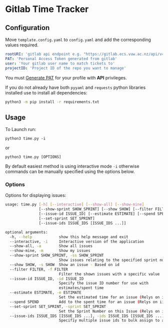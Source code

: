 # Gitlab Time Tracker

## Configuration
Move `template.config.yaml` to `config.yaml` and add the corresponding values required.
```yaml
rootURI: 'gitlab api endpoint e.g. "https://gitlab.ecs.vuw.ac.nz/api/v4/"'
PAT: 'Personal Access Token generated from gitlab'
user: 'Your gitlab user name to match tickets to'
projectID: 'Project ID of the repo you want to manage'
```
You must [Generate PAT](https://docs.gitlab.com/ee/user/profile/personal_access_tokens.html) for your profile with **API** privileges.

If you do not already have both `pyyaml` and `requests` python libraries installed use to install all dependencies:
```bash
python3 -m pip install -r requirements.txt
``` 

## Usage
To Launch run:
```
python3 time.py -i
```
or
```
python3 time.py [OPTIONS]
```

By default easiest method is using interactive mode `-i` otherwise commands can be manually specified using the options below.

### Options

Options for displaying issues:

```bash
usage: time.py [-h] [--interactive] [--show-all] [--show-mine]
               [--show-sprint SHOW_SPRINT] [--show SHOW] [--filter FILTER]
               [--issue-id ISSUE_ID] [--estimate ESTIMATE] [--spend SPEND]
               [--set-sprint SET_SPRINT]
               [--issue-ids ISSUE_IDS [ISSUE_IDS ...]]

optional arguments:
  -h, --help            show this help message and exit
  --interactive, -i     Interactive version of the application
  --show-all, -a        Show all issues
  --show-mine, -m       Show my issues
  --show-sprint SHOW_SPRINT, -ss SHOW_SPRINT
                        Show issues relating to the specified sprint number
  --show SHOW, -s SHOW  Show an issue - Based on id
  --filter FILTER, -f FILTER
                        Filter the shown issues with a specific value
  --issue-id ISSUE_ID, -id ISSUE_ID
                        Specify the issue ID number for use with
                        estimates/spent time
  --estimate ESTIMATE, -e ESTIMATE
                        Set the estimated time for an issue (Relys on iid)
  --spend SPEND         Add to the spent time for an issue (Relys on iid)
  --set-sprint SET_SPRINT, -sprint SET_SPRINT
                        Set the Sprint Number on this Issue (Relys on iid)
  --issue-ids ISSUE_IDS [ISSUE_IDS ...], -ids ISSUE_IDS [ISSUE_IDS ...]
                        Specifiy multiple issue ids to bulk assign to a sprint
```
